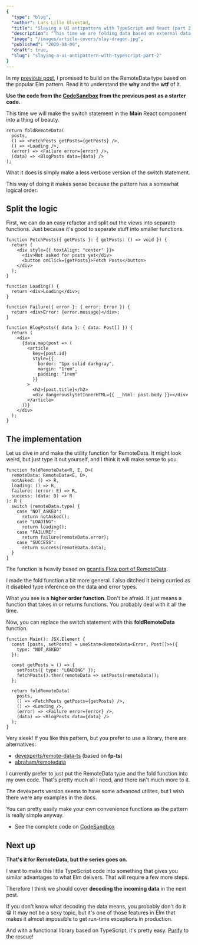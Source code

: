```yaml
---
{
  "type": "blog",
  "author": Lars Lillo Ulvestad,
  "title": "Slaying a UI antipattern with TypeScript and React (part 2)",
  "description": "This time we are folding data based on external data in a neat way.",
  "image": "/images/article-covers/slay-dragon.jpg",
  "published": "2020-04-09",
  "draft": true,
  "slug": "slaying-a-ui-antipattern-with-typescript-part-2"
}
---
```


In my [previous post](/blog/slaying-a-ui-antipattern-with-typescript), I promised to build on the RemoteData type based on the popular Elm pattern. Read it to understand the **why** and the **wtf** of it. 

**Use the code from the [CodeSandbox](https://codesandbox.io/s/remotedata-with-typescript-and-react-77dci) from the previous post as a starter code.**

This time we will make the switch statement in the **Main** React component into a thing of beauty.


```tsx
return foldRemoteData(
  posts,
  () => <FetchPosts getPosts={getPosts} />,
  () => <Loading />,
  (error) => <Failure error={error} />,
  (data) => <BlogPosts data={data} />
);
```

What it does is simply make a less verbose version of the switch statement.

This way of doing it makes sense because the pattern has a somewhat logical order.

## Split the logic

First, we can do an easy refactor and split out the views into separate functions. Just because it's good to separate stuff into smaller functions.

```tsx
function FetchPosts({ getPosts }: { getPosts: () => void }) {
  return (
    <div style={{ textAlign: "center" }}>
      <div>Not asked for posts yet</div>
      <button onClick={getPosts}>Fetch Posts</button>
    </div>
  );
}

function Loading() {
  return <div>Loading</div>;
}

function Failure({ error }: { error: Error }) {
  return <div>Error: {error.message}</div>;
}

function BlogPosts({ data }: { data: Post[] }) {
  return (
    <div>
      {data.map(post => (
        <article
          key={post.id}
          style={{
            border: "1px solid darkgray",
            margin: "1rem",
            padding: "1rem"
          }}
        >
          <h2>{post.title}</h2>
          <div dangerouslySetInnerHTML={{ __html: post.body }}></div>
        </article>
      ))}
    </div>
  );
}
```

## The implementation

Let us dive in and make the utility function for RemoteData. It might look weird, but just type it out yourself, and I think it will make sense to you.

```tsx
function foldRemoteData<R, E, D>(
  remoteData: RemoteData<E, D>,
  notAsked: () => R,
  loading: () => R,
  failure: (error: E) => R,
  success: (data: D) => R
): R {
  switch (remoteData.type) {
    case "NOT_ASKED":
      return notAsked();
    case "LOADING":
      return loading();
    case "FAILURE":
      return failure(remoteData.error);
    case "SUCCESS":
      return success(remoteData.data);
  }
}
```

The function is heavily based on [gcantis Flow port of RemoteData](https://medium.com/@gcanti/slaying-a-ui-antipattern-with-flow-5eed0cfb627b). 

I made the fold function a bit more general. I also ditched it being curried as it disabled type inference on the data and error types.

What you see is a **higher order function**. Don't be afraid. It just means a function that takes in or returns functions. You probably deal with it all the time.

Now, you can replace the switch statement with this **foldRemoteData** function.

```tsx
function Main(): JSX.Element {
  const [posts, setPosts] = useState<RemoteData<Error, Post[]>>({
    type: "NOT_ASKED"
  });

  const getPosts = () => {
    setPosts({ type: "LOADING" });
    fetchPosts().then(remoteData => setPosts(remoteData));
  };

  return foldRemoteData(
    posts,
    () => <FetchPosts getPosts={getPosts} />,
    () => <Loading />,
    (error) => <Failure error={error} />,
    (data) => <BlogPosts data={data} />
  );
}
```

Very sleek! If you like this pattern, but you prefer to use a library, there are alternatives:

- [devexperts/remote-data-ts](https://github.com/devexperts/remote-data-ts) (based on **fp-ts**)
- [abraham/remotedata](https://github.com/abraham/remotedata)

I currently prefer to just put the RemoteData type and the fold function into my own code. That's pretty much all I need, and there isn't much more to it.

The devexperts version seems to have some advanced utilites, but I wish there were any examples in the docs.

You can pretty easily make your own convenience functions as the pattern is really simple anyway.

- See the complete code on [CodeSandbox](https://codesandbox.io/s/remotedata-with-typescript-and-react-part-2-hlu4v?file=/src/index.tsx)

## Next up

**That's it for RemoteData, but the series goes on.**

I want to make this little TypeScript code into something that gives you similar advantages to what Elm delivers. That will require a few more steps.

Therefore I think we should cover **decoding the incoming data** in the next post.

If you don't know what decoding the data means, you probably don't do it 😁 It may not be a sexy topic, but it's one of those features in Elm that makes it almost impossible to get run-time exceptions in production. 

And with a functional library based on TypeScript, it's pretty easy. [Purify](https://gigobyte.github.io/purify/) to the rescue!